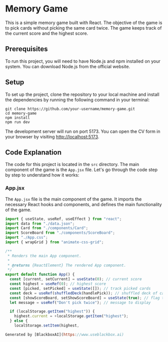 # Memory Game

This is a simple memory game built with React. The objective of the game is to pick cards without picking the same card twice. The game keeps track of the current score and the highest score.

## Prerequisites

To run this project, you will need to have Node.js and npm installed on your system. You can download Node.js from the official website.

## Setup

To set up the project, clone the repository to your local machine and install the dependencies by running the following command in your terminal:

```
git clone https://github.com/your-username/memory-game.git
cd memory-game
npm install
npm run dev
```

The development server will run on port 5173. You can open the CV form in your browser by visiting <http://localhost:5173>.

## Code Explanation

The code for this project is located in the `src` directory. The main component of the game is the `App.jsx` file. Let's go through the code step by step to understand how it works:

### App.jsx

The `App.jsx` file is the main component of the game. It imports the necessary React hooks and components, and defines the main functionality of the game.

```javascript
import { useState, useRef, useEffect } from "react";
import data from "./data.json";
import Card from "./components/Card";
import ScoreBoard from "./components/ScoreBoard";
import "./App.css";
import { wrapGrid } from "animate-css-grid";

/**
 * Renders the main App component.
 *
 * @returns {ReactElement} The rendered App component.
 */
export default function App() {
  const [current, setCurrent] = useState(0); // current score
  const highest = useRef(0); // highest score
  const [picked, setPicked] = useState([]); // track picked cards
  const deck = useRef(shuffledDeck(handlePick)); // shuffled deck of cards
  const [showScoreBoard, setShowScoreBoard] = useState(true); // flag to show/hide score board
  let message = useRef("Don't pick twice"); // message to display

  if (localStorage.getItem("highest")) {
    highest.current = +localStorage.getItem("highest");
  } else {
    localStorage.setItem(highest, 

Generated by [BlackboxAI](https://www.useblackbox.ai)
